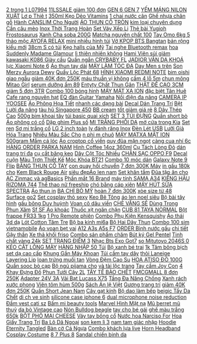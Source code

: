 [ 2 trong 1 L07994](https://cuahang4.github.io/p0/139/978/ao-ni-in-chu-lovito-gian-di-2-trong-1-l07994-xanh-lam-mua-hang-online/) [ 11LSSALE giảm 100 đơn](https://cuahang4.github.io/p0/142/254/ma-11lssale-giam-100-don-50k-bo-dung-cu-lam-vuon-mini-3-mon-tien-loi-de-su-dung-mua-hang-online/) [ GEN 6 GEN 7](https://cuahang4.github.io/p0/139/954/01-tem-logo-intel-core-i3-i5-i7-i9-gen2-gen-3-gen-4-gen5-gen-6-gen-7-gen-8-gen-9-gen-10-dan-may-tinh-pc-laptop-sticker-mua-hang-online/) [ YẾM MÁNG NILON XUẤT](https://cuahang4.github.io/p0/101/433/yem-mang-nilon-xuat-nhat-mua-hang-online/) [ Lơ p Thiê t](https://cuahang4.github.io/p0/122/363/ao-khoac-bomber-vai-gio-cao-cap-chong-nuoc-2-lop-thiet-ke-tre-trung-nang-dong-mua-hang-online/) [ 350ml Kẹo Dẻo Vitamins](https://cuahang4.github.io/p0/121/293/combo-hairburst-kich-thich-moc-toc-set-goi-350ml-xa-350ml-keo-deo-vitamins-60-vien-mua-hang-online/) [ 1 chai nước cân](https://cuahang4.github.io/p0/100/168/combo-1-chai-nuoc-can-bang-mua-hang-online/) [Ghế nhựa chân gỗ](https://cuahang4.github.io/p0/139/782/ghe-nhua-chan-go-mua-hang-online/) [ Hành CANSLIM Cho Người](https://cuahang4.github.io/p0/124/533/bo-sach-lam-giau-tu-chung-khoan-phien-ban-moi-huong-dan-thuc-hanh-canslim-cho-nguoi-moi-bat-dau-mua-hang-online/) [ ÁO THUN CỔ TRÒN](https://cuahang4.github.io/p0/124/905/ao-thun-co-tron-cho-nam-mua-hang-online/) [ kim loại chuyên dụng](https://cuahang4.github.io/p0/131/761/tay-quay-bang-kim-loai-chuyen-dung-thay-the-cho-may-cau-ca-mua-hang-online/) [Cần câu mèo](https://cuahang4.github.io/p0/103/90/can-cau-meo-mua-hang-online/) [ Inox Thời Trang Hoàn](https://cuahang4.github.io/p0/104/677/dong-ho-deo-tay-co-hoc-tevise-thuy-si-day-inox-thoi-trang-hoan-toan-tu-dong-thiet-ke-rong-chong-nuoc-cho-nam-mua-hang-online/) [ Set Váy Xếp Li](https://cuahang4.github.io/p0/114/617/set-vay-xep-li-khoac-bigsize-mua-hang-online/) [ Thẻ bài Yugioh Frostosaurus](https://cuahang4.github.io/p0/115/826/the-bai-yugioh-frostosaurus-n-mua-hang-online/) [ Xanh Cha soba 200G](https://cuahang4.github.io/p0/109/915/mi-tra-xanh-cha-soba-200g-goi-mua-hang-online/) [ Matcha nguyên chất 100](https://cuahang4.github.io/p0/110/910/bot-tra-xanh-matcha-nguyen-chat-100-huong-lieu-tu-nhien-lam-banh-dap-mat-pha-che-do-uong-i-kho-thao-duoc-24h-mua-hang-online/) [ Tay Omo 6kg 5](https://cuahang4.github.io/p0/107/514/bot-giat-tay-omo-6kg55kg-huong-comfort-mua-hang-online/) [ thảo mộc AYOFA RELAX](https://cuahang4.github.io/p0/111/351/cao-massage-thao-moc-ayofa-relax-60g-date-moi-mua-hang-online/) [ mini nhiều hình túi](https://cuahang4.github.io/p0/108/249/tui-coi-mini-nhieu-hinh-tui-dung-com-mua-hang-online/) [ Vớ KPOP BTS Bangtan](https://cuahang4.github.io/p0/144/695/vo-kpop-bts-bangtan-boys-mua-hang-online/) [ bản rộng kiểu mới](https://cuahang4.github.io/p0/137/696/ma-11fashionsale1-giam-10k-don-50k-bo-13-cai-toc-ins-thiet-ke-ban-rong-kieu-moi-de-thuong-cho-nu-mua-hang-online/) [ 38cm S có túi](https://cuahang4.github.io/p0/130/889/3-chan-vay-den-38cm-s-co-tui-chi-heo-kute-dat-ve-tran-long-mua-hang-online/) [ Kẹo halls của Mỹ](https://cuahang4.github.io/p0/123/585/keo-halls-cua-my-70-vien-mua-hang-online/) [ Tai nghe Bluetooth remax](https://cuahang4.github.io/p0/109/106/tai-nghe-bluetooth-remax-t8-mua-hang-online/) [ hoa Suddenly Madame Glamour](https://cuahang4.github.io/p0/103/336/nuoc-hoa-suddenly-madame-glamour-50ml-ban-dupe-cua-cn-coco-mademoiselle-mua-hang-online/) [ lì thiên nhiên không](https://cuahang4.github.io/p0/107/951/son-li-thien-nhien-khong-chi-seimy-nature-lipstick-su-dung-duoc-cho-ba-bau-son-thoi-duong-moi-mua-hang-online/) [ Hami Viên sủi giảm](https://cuahang4.github.io/p0/117/402/slim-hami-vien-sui-giam-can-mua-hang-online/) [ kawasaki K086 Giày cầu](https://cuahang4.github.io/p0/111/431/giay-the-thao-kawasaki-k086-giay-cau-long-nam-nu-kawasaki-k086-mau-xanh-giay-mua-hang-online/) [Quần ngắn CRYBABY FL](https://cuahang4.github.io/p0/138/226/quan-ngan-crybaby-fl-mua-hang-online/) [ JADIOR VÂN DA KHOÁ](https://cuahang4.github.io/p0/134/544/tui-jadior-van-da-khoa-vang-mua-hang-online/) [ lực Xiaomi Note 6](https://cuahang4.github.io/p0/147/133/cuong-luc-xiaomi-note-6-pro-mua-hang-online/) [Áo thun tay dài](https://cuahang4.github.io/p0/141/672/ao-thun-tay-dai-mua-hang-online/) [ MÁY LÀM TÓC ĐA](https://cuahang4.github.io/p0/123/155/may-lam-toc-da-nang-3-trong-1-mua-hang-online/) [ Day Men s trên](https://cuahang4.github.io/p0/122/806/date-2022one-a-day-mens-tren-50-tuoi-mua-hang-online/) [ Son Merzy Aurora Dewy](https://cuahang4.github.io/p0/104/644/son-merzy-aurora-dewy-tint-mua-hang-online/) [Quẩy Lộc Phát 68](https://cuahang4.github.io/p0/109/128/quay-loc-phat-68-mua-hang-online/) [ HÌNH XIAOMI REDMI NOTE](https://cuahang4.github.io/p0/112/128/man-hinh-xiaomi-redmi-note-3-mua-hang-online/) [ bim oishi giao ngẫu](https://cuahang4.github.io/p0/125/916/bim-bim-oishi-giao-ngau-nhien-bim-cay-ca-chua-cua-hanh-ngo-mua-hang-online/) [ giảm 40K đơn 250K](https://cuahang4.github.io/p0/121/426/ma-11fmcgsale1-giam-40k-don-250k-kem-duong-am-aveeno-baby-mua-hang-online/) [ máu thuần vị không](https://cuahang4.github.io/p0/101/338/re-nhat-shopee-500g-co-mau-thuan-vi-khong-tron-tang-can-hieu-qua-mua-hang-online/) [ cấm 4 lỗ 5m](https://cuahang4.github.io/p0/112/395/o-cam-4-lo-5m-hq-mua-hang-online/) [ chun mông Mitao Girl](https://cuahang4.github.io/p0/125/12/quan-tap-gym-nu-chun-mong-mitao-girl-ql09-dang-ngo-lung-biker-lung-cao-nang-mong-tap-yoga-the-thao-hcsport68-mua-hang-online/) [ serum dưỡng ẩm 89](https://cuahang4.github.io/p0/109/138/serum-duong-am-89-kem-bill-mua-hang-online/) [ Entyty Chất Thun Gân](https://cuahang4.github.io/p0/133/909/vay-body-co-be-xe-truoc-entyty-chat-thun-gan-tam-mua-hang-online/) [ THẬT ĐẾ CAO 3CM](https://cuahang4.github.io/p0/108/348/bot-da-that-de-cao-3cm-hang-xuat-bt184-mua-hang-online/) [ giảm 5 đơn 3TR](https://cuahang4.github.io/p0/135/390/ma-11elsale1-giam-5-don-3tr-may-in-laser-canon-lbp-2900-bh-12-thang-mua-hang-online/) [ Combo 100 bóng hình](https://cuahang4.github.io/p0/124/426/combo-100-bong-hinh-thu-gia-34k-khong-kem-que-mua-hang-online/) [MÁY MÁT XA ION](https://cuahang4.github.io/p0/128/235/may-mat-xa-ion-mua-hang-online/) [ đặc biệt Tân Huê](https://cuahang4.github.io/p0/105/227/keo-dau-phong-dac-biet-tan-hue-vien-400gr-mua-hang-online/) [ Cafe rang nguyên hạt](https://cuahang4.github.io/p0/112/844/cafe-rang-nguyen-hat-xay-dum-mua-hang-online/) [ EQ đàn Guitar Yamaha](https://cuahang4.github.io/p0/104/148/eq-dan-guitar-yamaha-cao-cap-mua-hang-online/) [ Nồi điện đa năng](https://cuahang4.github.io/p0/108/970/noi-dien-da-nang-otto-mua-hang-online/) [CAMERA IP YOOSEE](https://cuahang4.github.io/p0/104/61/camera-ip-yoosee-mua-hang-online/) [Áo Phông Họa Tiết](https://cuahang4.github.io/p0/124/867/ao-phong-hoa-tiet-mua-hang-online/) [ nhanh các dạng bài](https://cuahang4.github.io/p0/120/326/sach-phuong-phap-giai-nhanh-cac-dang-bai-tap-sinh-hoc-mua-hang-online/) [ Decal Dán Trang Trí](https://cuahang4.github.io/p0/116/55/decal-dan-trang-tri-phong-ngu-mua-hang-online/) [ Bệt Lười đa năng](https://cuahang4.github.io/p0/111/150/sofa-bet-luoi-da-nang-nha-101-mua-hang-online/) [ tàu hũ Singapore 450](https://cuahang4.github.io/p0/105/596/bot-tau-hu-singapore-450-gram-mua-hang-online/) [BB cream](https://cuahang4.github.io/p0/129/705/bb-cream-mua-hang-online/) [ tốt giảm giá rẻ](https://cuahang4.github.io/p0/142/661/freeship-giay-da-cau-tieu-chuan-gia-re-giay-mo-vit-loai-tot-giam-gia-re-vo-dich-ha-noi-tphcm-mua-hang-online/) [ 8 Dây Thép Cao](https://cuahang4.github.io/p0/114/523/dong-ho-nam-fngeen-s0909-dong-ho-khong-tham-nuoc-lich-ngay-mat-rong-3d-cuon-hinh-so-8-day-thep-cao-cap-mua-hang-online/) [ 500g bim khoai tây](https://cuahang4.github.io/p0/104/516/500g-bim-khoai-tay-vo-mua-hang-online/) [túi basic quai xích](https://cuahang4.github.io/p0/138/564/tui-basic-quai-xich-mua-hang-online/) [ SET 3 TÚI ĐỰNG](https://cuahang4.github.io/p0/115/230/set-3-tui-dung-chan-man-mua-hang-online/) [Quần short bò](https://cuahang4.github.io/p0/147/616/quan-short-bo-mua-hang-online/) [Áo phông có cổ](https://cuahang4.github.io/p0/138/722/ao-phong-co-co-mua-hang-online/) [ Dập ghim Plus số](https://cuahang4.github.io/p0/121/777/dap-ghim-plus-so-10-mua-hang-online/) [ MI TRẮNG PHỐI DA](https://cuahang4.github.io/p0/143/826/ao-so-mi-trang-phoi-da-beo-mua-hang-online/) [ mở cửa trong Kia](https://cuahang4.github.io/p0/146/990/tay-mo-cua-trong-kia-spectra-mua-hang-online/) [Set ren](https://cuahang4.github.io/p0/102/547/set-ren-mua-hang-online/) [ Sơ mi trắng cổ](https://cuahang4.github.io/p0/139/384/so-mi-trang-co-v-mua-hang-online/) [ LG 2 inch toàn](https://cuahang4.github.io/p0/123/533/loa-lg-2-inch-toan-dai-mua-hang-online/) [ ly đánh răng Inox](https://cuahang4.github.io/p0/132/437/ke-ly-danh-rang-inox-304-mua-hang-online/) [Đèn Lét USB](https://cuahang4.github.io/p0/104/313/den-let-usb-mua-hang-online/) [ Lưỡi Giả Hóa Trang](https://cuahang4.github.io/p0/138/794/luoi-gia-hoa-trang-halloween-mua-hang-online/) [ Nhiều Màu Sắc Cho](https://cuahang4.github.io/p0/101/442/that-lung-co-gian-bang-da-pu-nhieu-mau-sac-cho-nu-mua-hang-online/) [ n phi m chuô](https://cuahang4.github.io/p0/100/765/bo-ban-phim-chuot-khong-day-rapoo-8000m-usb-wireless-bluetooth-mua-hang-online/) [MÁY MATXA MẶT ION](https://cuahang4.github.io/p0/125/670/may-matxa-mat-ion-mua-hang-online/) [ 500gram Mắm cá lóc](https://cuahang4.github.io/p0/144/616/500gram-mam-ca-loc-fillet-mua-hang-online/) [ Áo croptop cổ viền](https://cuahang4.github.io/p0/135/957/ao-croptop-co-vien-sexy-mua-hang-online/) [ quy đũa mặn ngọt](https://cuahang4.github.io/p0/141/201/banh-quy-dua-man-ngot-thom-ngon-mua-hang-online/) [ càng cua nhí 6c](https://cuahang4.github.io/p0/141/244/kep-cang-cua-nhi-6c3k-mua-hang-online/) [ HÀNG ORDER PARKA NAM](https://cuahang4.github.io/p0/135/751/hang-order-parka-nam-siu-am-mua-hang-online/) [ Hình Coffee 14oz 360ml](https://cuahang4.github.io/p0/103/838/10-ly-giay-in-hinh-coffee-14oz-360ml-khong-nap-dung-mot-lan-cho-bua-tiec-ly-giay-dung-cho-tiec-cuoi-sinh-nhat-mua-hang-online/) [ Cụ Tách Lòng Đỏ](https://cuahang4.github.io/p0/109/220/dung-cu-tach-long-do-trung-mua-hang-online/) [ dán trang trí đa](https://cuahang4.github.io/p0/146/793/x-mas-christmas-mieng-dan-trang-tri-da-nang-tien-dung-mua-hang-online/) [ cụ cắt băng keo](https://cuahang4.github.io/p0/103/597/1-dung-cu-cat-bang-keo-bang-nhua-mau-ngau-nhien-mua-hang-online/) [ Dây Cột Tóc Nhiều](https://cuahang4.github.io/p0/101/765/day-cot-toc-nhieu-mau-mua-hang-online/) [CHÂN SẠC OPPO F9](https://cuahang4.github.io/p0/100/65/chan-sac-oppo-f9-mua-hang-online/) [Decal cuộn](https://cuahang4.github.io/p0/127/462/decal-cuon-mua-hang-online/) [ Màu Trơn Thiết Kế](https://cuahang4.github.io/p0/127/148/dam-tay-dai-mau-tron-thiet-ke-xinh-xan-cho-be-gai-mua-hang-online/) [Móc Khóa BT21](https://cuahang4.github.io/p0/126/862/moc-khoa-bt21-mua-hang-online/) [ Combo 10 móc dán](https://cuahang4.github.io/p0/126/201/combo-10-moc-dan-tuong-than-thanh-mua-hang-online/) [ Galaxy Note 9 Flip](https://cuahang4.github.io/p0/113/639/casing-samsung-galaxy-note-9-flip-cover-leather-case-mua-hang-online/) [ BĂNG THUN CỔ TAY](https://cuahang4.github.io/p0/144/670/bang-thun-co-tay-orbe-mua-hang-online/) [ con quay hồi chuyển](https://cuahang4.github.io/p0/110/212/do-choi-con-quay-hoi-chuyen-beyblade-b163-doc-dao-mua-hang-online/) [ 7 đơn 300K Máy](https://cuahang4.github.io/p0/123/741/ma-11elsale-hoan-7-don-300k-may-doc-sach-kindle-paperwhite-4-new-nguyen-seal-nhap-my-gia-theo-thoi-gian-bao-hanh-mua-hang-online/) [ in gấu 180k cho](https://cuahang4.github.io/p0/135/23/ao-khoac-in-gau-180k-cho-be-mua-hang-online/) [ Kem Black Rouge Air](https://cuahang4.github.io/p0/101/564/ver5ver6son-kem-black-rouge-air-fit-velvet-tint-version-5-mua-hang-online/) [siêu đẹpÁo len nam](https://cuahang4.github.io/p0/112/11/sieu-depao-len-nam-mua-hang-online/) [Set khăn tắm](https://cuahang4.github.io/p0/113/245/set-khan-tam-mua-hang-online/) [ Đũa tập ăn cho](https://cuahang4.github.io/p0/102/688/dua-tap-an-cho-be-mua-hang-online/) [ AC Zinmac và agBasics](https://cuahang4.github.io/p0/135/355/cap-ac-zinmac-va-agbasics-300ml-mua-hang-online/) [Phấn mắt 16 Brand](https://cuahang4.github.io/p0/136/557/phan-mat-16-brand-mua-hang-online/) [ máy tính SAMA A34](https://cuahang4.github.io/p0/100/930/vo-case-may-tinh-sama-a34-hang-chinh-hang-mua-hang-online/) [KIẾNG HẬU RIZOMA 744](https://cuahang4.github.io/p0/130/653/kieng-hau-rizoma-744-mua-hang-online/) [Thể thao nữ freeship](https://cuahang4.github.io/p0/124/888/the-thao-nu-freeship-mua-hang-online/) [ chó bằng cáp xiên](https://cuahang4.github.io/p0/110/699/day-xich-cho-bang-cap-xien-xich-cun-mua-hang-online/) [ MÁY HÚT SỮA SPECTRA](https://cuahang4.github.io/p0/135/319/may-hut-sua-spectra-9plus-mua-hang-online/) [Áo thun in](https://cuahang4.github.io/p0/117/360/ao-thun-in-mua-hang-online/) [ BA CHỈ BÒ MỸ](https://cuahang4.github.io/p0/142/739/ba-chi-bo-my-500g-mua-hang-online/) [ hoàn 7 đơn 300K](https://cuahang4.github.io/p0/108/545/ma-11elsale-hoan-7-don-300k-den-led-camera-video-yongnuo-yn600-air-mua-hang-online/) [ xòe size từ 48](https://cuahang4.github.io/p0/119/447/vay-voan-hoa-xoe-size-tu-48-53kg-vua-mua-hang-online/) [Surface go2](https://cuahang4.github.io/p0/115/441/surface-go2-mua-hang-online/) [Set cosplay thỏ sexy](https://cuahang4.github.io/p0/133/339/set-cosplay-tho-sexy-mua-hang-online/) [Keo Bê Tông](https://cuahang4.github.io/p0/122/614/keo-be-tong-mua-hang-online/) [ áo len noel siêu](https://cuahang4.github.io/p0/114/381/ao-len-noel-sieu-xinhh-mua-hang-online/) [ Bộ bài tây hình](https://cuahang4.github.io/p0/105/936/bo-bai-tay-hinh-blackpink-mua-hang-online/) [gấu bông Duy huỳnh](https://cuahang4.github.io/p0/133/39/gau-bong-duy-huynh-mua-hang-online/) [ Voan cô dâu viền](https://cuahang4.github.io/p0/126/529/voan-co-dau-vien-vaith-mua-hang-online/) [CHÈ VẰNG SẺ](https://cuahang4.github.io/p0/103/264/che-vang-se-mua-hang-online/) [ Dùng Trong Phun Xăm](https://cuahang4.github.io/p0/105/46/duong-cslab-75-dung-trong-phun-xam-tham-my-mua-hang-online/) [ Sf SF Áo khoác](https://cuahang4.github.io/p0/141/434/sf-sf-ao-khoac-vestset-2-to-an-dam-hinh-rau-cu-qua-cho-be-mua-hang-online/) [ Thuốc xịt ngăn chặn](https://cuahang4.github.io/p0/118/993/fay-repell-thuoc-xit-ngan-chan-cho-meo-phong-ue-bua-bai-can-pha-do-dac-xua-duoi-cho-meo-200ml-mua-hang-online/) [ CUB 81 TAYA NORMAL](https://cuahang4.github.io/p0/146/379/xe-may-cub-81-taya-normal-kem-mua-hang-online/) [ Bột frappe FR33 1kg](https://cuahang4.github.io/p0/118/904/bot-frappe-fr33-1kg-bich-bot024-mua-hang-online/) [ 1 Pro Remote phiên](https://cuahang4.github.io/p0/108/881/card-am-thanh-creative-sound-blaster-x-fi-surround-51-pro-remote-phien-ban-moi-mua-hang-online/) [Combo Phụ Kiện Kensquishy](https://cuahang4.github.io/p0/101/482/combo-phu-kien-kensquishy-mua-hang-online/) [ Áo thái 3d dạ](https://cuahang4.github.io/p0/116/397/ao-thai-3d-da-quang-mua-hang-online/) [ Lót Cotton Tăm Tre](https://cuahang4.github.io/p0/114/76/quan-lot-cotton-tam-tre-pha-ren-mua-hang-online/) [Bộ ba kính mi6a](https://cuahang4.github.io/p0/114/99/bo-ba-kinh-mi6a-mua-hang-online/) [ Bộ Hai Dây Thun](https://cuahang4.github.io/p0/135/928/set-bo-hai-day-thun-lanh-7days-mua-hang-online/) [ Combo 100 sim vietnamobile](https://cuahang4.github.io/p0/105/41/combo-100-sim-vietnamobile-gia-re-mua-hang-online/) [ Áo voan bẹt vai](https://cuahang4.github.io/p0/110/733/ao-voan-bet-vai-narcotics-mua-hang-online/) [ A12 A3s A5s F7](https://cuahang4.github.io/p0/114/426/gia-si-dan-cuong-luc-oppo-deo-100d-f11f11-pro-a11a31a7a12a3s-a5sf7f9a1kreno-2f-reno3-reno-5r15-full-man-mua-hang-online/) [ ORDER Bình nước gấu](https://cuahang4.github.io/p0/130/657/order-binh-nuoc-gau-happy-mua-hang-online/) [ chi tiết Gậy thần](https://cuahang4.github.io/p0/108/205/phu-kien-hoa-trang-elsa-cho-be-gai-xinh-xan-2-3-chi-tiet-gay-thanvuong-miengtocao-choang-hcm-mua-hang-online/) [Xe thả khối friso](https://cuahang4.github.io/p0/111/638/xe-tha-khoi-friso-mua-hang-online/) [ Combo sản phẩm chăm](https://cuahang4.github.io/p0/114/978/combo-san-pham-cham-soc-da-optimel-seven-out-mua-hang-online/) [ Bút ký Gel Pentel](https://cuahang4.github.io/p0/135/692/but-ky-gel-pentel-bl57-07mm-bl60-10-mua-hang-online/) [Tinh chất vàng 24k](https://cuahang4.github.io/p0/103/261/tinh-chat-vang-24k-mua-hang-online/) [ SET TRANG ĐIỂM 3](https://cuahang4.github.io/p0/104/25/set-trang-diem-3-mon-mua-hang-online/) [ Nhạc Bts Exo Got7](https://cuahang4.github.io/p0/115/577/vong-tay-silicon-mat-kim-loai-khac-ten-cac-thanh-vien-nhom-nhac-bts-exo-got7-mamamoo-seventeen-mua-hang-online/) [ so Mitutoyo 2046S 0](https://cuahang4.github.io/p0/103/390/dong-ho-can-bien-dong-ho-so-mitutoyo-2046s-0-10mm001-freeshipdung-cu-do-co-khi-mua-hang-online/) [KÉO CẮT LÔNG MÀY](https://cuahang4.github.io/p0/114/311/keo-cat-long-may-mua-hang-online/) [ HÀNG NHẬP 50 Túi](https://cuahang4.github.io/p0/137/240/hang-nhap-50-tui-zipper-nhom-mau-nhom-ly-hai-mat-nhom-de-dung-mua-hang-online/) [Bộ xanh bé trai](https://cuahang4.github.io/p0/123/334/bo-xanh-be-trai-mua-hang-online/) [1k Tăm bông bịch](https://cuahang4.github.io/p0/126/890/1k-tam-bong-bich-mua-hang-online/) [ set dạ cao cấp](https://cuahang4.github.io/p0/133/430/set-da-cao-cap-sdn012142-mua-hang-online/) [Khung Gắn Máy Khoan](https://cuahang4.github.io/p0/147/429/khung-gan-may-khoan-mua-hang-online/) [ Túi cầm tay dây](https://cuahang4.github.io/p0/121/577/tui-cam-tay-day-xich-deo-cheo-co-hop-mua-hang-online/) [ thỏi Laneige Layering Lip](https://cuahang4.github.io/p0/144/361/son-thoi-laneige-layering-lip-bar-mua-hang-online/) [ loan trứng muối tan](https://cuahang4.github.io/p0/110/97/banh-dai-loan-trung-muoi-tan-chay-mua-hang-online/) [ Vòng Đệm Cao Su](https://cuahang4.github.io/p0/118/648/vong-dem-cao-su-cho-loa-65-inch-mua-hang-online/) [HOA ATISO ĐỎ 100G](https://cuahang4.github.io/p0/141/678/hoa-atiso-do-100g-mua-hang-online/) [ Quần sooc bò cạp](https://cuahang4.github.io/p0/117/678/quan-sooc-bo-cap-chun-hinh-hoa-mua-hang-online/) [ Bộ ngủ pijama cho](https://cuahang4.github.io/p0/126/110/bo-ngu-pijama-cho-be-mua-hang-online/) [ và tài lộc trang](https://cuahang4.github.io/p0/122/631/day-treo-hoa-mai-kim-tien-va-tai-loc-trang-tri-nha-cua-o-to-vat-phong-thuy-mua-hang-online/) [ Tay cầm Joy Con](https://cuahang4.github.io/p0/109/348/tay-cam-joycon-nintendo-switch-mua-hang-online/) [ 4 Khay Đựng Đồ](https://cuahang4.github.io/p0/143/569/cop-clio-2-tang-4-khay-dung-do-trang-diem-nail-phun-xam-mua-hang-online/) [ Phun Tưới Cây 2L](https://cuahang4.github.io/p0/120/66/binh-phun-tuoi-cay-2l-dudaco-mua-hang-online/) [ TẨY TẾ BÀO CHẾT](https://cuahang4.github.io/p0/126/740/tay-te-bao-chet-huxley-mua-hang-online/) [ FMCGMALL 8 đơn 250K](https://cuahang4.github.io/p0/111/868/ma-fmcgmall-8-don-250k-mat-na-giay-cham-soc-da-tu-rau-cu-innisfree-jeju-root-energy-mask-25ml-mua-hang-online/) [Adapter 24V 3A](https://cuahang4.github.io/p0/100/825/adapter-24v-3a-mua-hang-online/) [ Vải Bạt Lucass X75](https://cuahang4.github.io/p0/104/317/ma-11fmcgsale1-giam-10-don-250k-xe-lan-thuong-vai-bat-lucass-x75-x75j-co-tay-phanh-nguoi-day-mua-hang-online/) [ Tầng Đa Năng Chống](https://cuahang4.github.io/p0/102/529/noi-lau-mini-2-tang-da-nang-chong-dinh-kem-hap-mua-hang-online/) [ Xanh rách xước phong](https://cuahang4.github.io/p0/145/238/quan-short-nam-tenji-store-sh455tg-quan-dui-nam-xanh-rach-xuoc-phong-cach-thoi-trang-tg7-mau-hot-2021-44-70kg-mua-hang-online/) [Viên tôm hùm 500g](https://cuahang4.github.io/p0/105/750/vien-tom-hum-500g-mua-hang-online/) [ Sách Án lệ Việt](https://cuahang4.github.io/p0/129/304/ma-lt50-giam-50k-don-250k-sach-an-le-viet-nam-phan-tich-va-luan-giai-mua-hang-online/) [Gương trang trí](https://cuahang4.github.io/p0/112/652/guong-trang-tri-mua-hang-online/) [ giảm 40K đơn 250K](https://cuahang4.github.io/p0/132/686/ma-11fmcgsale1-giam-40k-don-250k-goi-om-ba-bau-hinh-chu-u-vai-nhung-cao-cap-hola-kids-mua-hang-online/) [ Quần Short Jean Nam](https://cuahang4.github.io/p0/144/833/quan-short-jean-nam-ojeans-5qsj840485bm-mua-hang-online/) [Cây gạt kính](https://cuahang4.github.io/p0/106/651/cay-gat-kinh-mua-hang-online/) [ Bộ dao làm bếp](https://cuahang4.github.io/p0/107/150/bo-dao-lam-bep-6-mon-mua-hang-online/) [ beigic Tẩy Da Chết](https://cuahang4.github.io/p0/136/286/tay-da-chet-cafe-peeling-peru-beigic-tay-da-chet-cafe-peru-mua-hang-online/) [ di ch ve sinh](https://cuahang4.github.io/p0/120/440/dung-dich-ve-sinh-anteka-dang-bot-mua-hang-online/) [ silicone case iphone 6](https://cuahang4.github.io/p0/129/139/op-silicone-case-iphone-66s-mua-hang-online/) [ dual microphone noise reduction](https://cuahang4.github.io/p0/145/959/g9-dual-microphone-noise-reduction-gaming-headset-mua-hang-online/) [ Đầm vest cati sz](https://cuahang4.github.io/p0/104/579/dam-vest-cati-sz-s-mua-hang-online/) [ Bấm mi beauty tools](https://cuahang4.github.io/p0/123/989/bam-mi-beauty-tools-can-hong-mua-hang-online/) [ Marvel Hình Mặt nạ](https://cuahang4.github.io/p0/113/647/moc-khoa-avenger-marvel-hinh-mat-na-gang-tay-huy-hieu-2-mua-hang-online/) [ Mũ berret mũ thuỷ](https://cuahang4.github.io/p0/134/94/mu-berret-mu-thuy-thu-mua-hang-online/) [ da bò Vintage cao](https://cuahang4.github.io/p0/106/226/giay-da-bo-vintage-cao-cap-mua-hang-online/) [Nón Bulldog beagle](https://cuahang4.github.io/p0/139/983/non-bulldog-beagle-mua-hang-online/) [ tay cho bé gái](https://cuahang4.github.io/p0/130/526/vay-dam-cong-chua-dai-tay-cho-be-gai-jumping-meters-ht4-mua-hang-online/) [ ghế màu trắng 650k](https://cuahang4.github.io/p0/125/84/ban-trang-diemban-nho-kem-ghemau-trang-650kkem-ghe-mua-hang-online/) [ BỘT PHÔ MAI CHEESE](https://cuahang4.github.io/p0/129/287/bot-pho-mai-cheese-250g-mua-hang-online/) [ Váy tay bồng cổ](https://cuahang4.github.io/p0/108/395/vay-tay-bong-co-vuong-mua-hang-online/) [ Nước hoa Narciso For](https://cuahang4.github.io/p0/114/864/nuoc-hoa-narciso-for-her-mua-hang-online/) [Hoa Giấy Trang Trí](https://cuahang4.github.io/p0/144/735/hoa-giay-trang-tri-mua-hang-online/) [ Ba Lô Dã Ngoại](https://cuahang4.github.io/p0/146/539/ba-lo-da-ngoai-40l-mua-hang-online/) [ son kem lì 3](https://cuahang4.github.io/p0/133/957/set-son-kem-li-3-cay-herorange-tet-vo-hong-phan-3cx-slim-lip-gloss-kit-senabeauty-mua-hang-online/) [ nam tam giác nhập](https://cuahang4.github.io/p0/142/669/quan-sip-nam-tam-giac-nhap-khau-hieu-orld-orl03a-mua-hang-online/) [Hoodie Eternity Tangled](https://cuahang4.github.io/p0/134/325/hoodie-eternity-tangled-mua-hang-online/) [Bàn cờ Cá Ngựa](https://cuahang4.github.io/p0/133/984/ban-co-ca-ngua-mua-hang-online/) [ Combo khách lựa live](https://cuahang4.github.io/p0/115/922/combo-khach-lua-live-135-mua-hang-online/) [ Horn Headband Cosplay Costume](https://cuahang4.github.io/p0/108/184/girls-princess-dress-wings-unicorn-horn-headband-cosplay-costume-christmas-halloween-costume-birthday-gift-mua-hang-online/) [ 8 7 Plus 8](https://cuahang4.github.io/p0/123/858/kinh-camera-freeship-kinh-chong-xuoc-camera-iphone-7-8-7-plus-8-plus-x-xs-xs-max-mua-hang-online/) [ Sandal chiến binh da](https://cuahang4.github.io/p0/124/746/sandal-chien-binh-da-bo-reu-mua-hang-online/) 